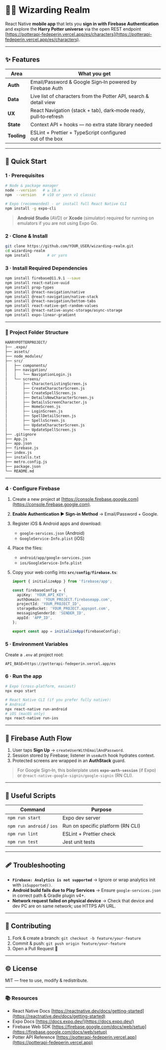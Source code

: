 # 🧙‍♂️ Wizarding Realm

React Native **mobile app** that lets you **sign in with Firebase Authentication** and explore the **Harry Potter universe** via the open REST endpoint [https://potterapi-fedeperin.vercel.app/es/characters](https://potterapi-fedeperin.vercel.app/es/characters).

---

## ✨ Features

| Area        | What you get                                                      |
| ----------- | ----------------------------------------------------------------- |
| **Auth**    | Email/Password & Google Sign‑In powered by Firebase Auth          |
| **Data**    | Live list of characters from the Potter API, search & detail view |
| **UX**      | React Navigation (stack + tab), dark‑mode ready, pull‑to‑refresh  |
| **State**   | Context API + hooks — no extra state library needed               |
| **Tooling** | ESLint + Prettier + TypeScript configured out of the box          |

---

## 🚀 Quick Start

### 1 · Prerequisites

```bash
# Node & package manager
node --version   # ≥ 18.x
npm  --version   # v10 or yarn v1 classic

# Expo (recommended) ‑ or install full React Native CLI
npm install -g expo-cli
```

> **Android Studio** (AVD) or **Xcode** (simulator) required for running on emulators if you are not using Expo Go.

### 2 · Clone & Install

```bash
git clone https://github.com/YOUR_USER/wizarding-realm.git
cd wizarding-realm
npm install        # or yarn
```

### 3 · Install Required Dependencies

```bash
npm install firebase@11.9.1 --save
npm install react-native-uuid
npm install prop-types
npm install @react-navigation/native
npm install @react-navigation/native-stack
npm install @react-navigation/bottom-tabs
npm install react-native-get-random-values
npm install @react-native-async-storage/async-storage
npm install expo-linear-gradient
```

---

### 📁 Project Folder Structure

```bash
HARRYPOTTERPROJECT/
├── .expo/
├── assets/
├── node_modules/
├── src/
│   ├── components/
│   ├── navigation/
│   │   └── NavigationLogin.js
│   └── screens/
│       ├── CharacterListingScreen.js
│       ├── CreateCharacterScreen.js
│       ├── CreateSpellScreen.js
│       ├── DetailsNewCharacterScreen.js
│       ├── DetailsScreenCharacter.js
│       ├── HomeScreen.js
│       ├── LoginScreen.js
│       ├── SpellDetailScreen.js
│       ├── SpellsScreen.js
│       ├── UpdateCharacterScreen.js
│       └── UpdateSpellScreen.js
├── .gitignore
├── App.js
├── app.json
├── firebase.js
├── index.js
├── installs.txt
├── metro.config.js
├── package.json
└── README.md
```

---

### 4 · Configure Firebase

1. Create a new project at [https://console.firebase.google.com](https://console.firebase.google.com).
2. **Enable Authentication ▶ Sign‑in Method** → Email/Password + Google.
3. Register iOS & Android apps and download:

   * `google-services.json` (Android)
   * `GoogleService-Info.plist` (iOS)
4. Place the files:

   * `android/app/google-services.json`
   * `ios/GoogleService-Info.plist`
5. Copy your web config into **`src/config/firebase.ts`**:

   ```ts
   import { initializeApp } from 'firebase/app';

   const firebaseConfig = {
     apiKey: 'YOUR_API_KEY',
     authDomain: 'YOUR_PROJECT.firebaseapp.com',
     projectId: 'YOUR_PROJECT_ID',
     storageBucket: 'YOUR_PROJECT.appspot.com',
     messagingSenderId: 'SENDER_ID',
     appId: 'APP_ID',
   };

   export const app = initializeApp(firebaseConfig);
   ```

### 5 · Environment Variables

Create a `.env` at project root:

```
API_BASE=https://potterapi-fedeperin.vercel.app/es
```

### 6 · Run the app

```bash
# Expo (cross‑platform, easiest)
npx expo start

# React Native CLI (if you prefer fully native):
# Android
npx react-native run-android
# iOS (macOS only)
npx react-native run-ios
```

---

## 🔐 Firebase Auth Flow

1. User taps **Sign Up** → `createUserWithEmailAndPassword`.
2. Session stored by Firebase; listener in `useAuth` hook hydrates context.
3. Protected screens are wrapped in an **AuthStack** guard.

> For Google Sign‑In, this boilerplate uses **`expo-auth-session`** (if Expo) or `@react-native-google-signin/google-signin` (RN CLI).

---

## 🧰 Useful Scripts

| Command                   | Purpose                           |
| ------------------------- | --------------------------------- |
| `npm run start`           | Expo dev server                   |
| `npm run android` / `ios` | Run on specific platform (RN CLI) |
| `npm run lint`            | ESLint + Prettier check           |
| `npm run test`            | Jest unit tests                   |

---

## 🩹 Troubleshooting

* **`Firebase: Analytics is not supported`** → Ignore or wrap analytics init with `isSupported()`.
* **Android build fails due to Play Services** → Ensure `google-services.json` in correct path & Gradle plugin v4+.
* **Network request failed on physical device** → Check that device and dev PC are on same network; use HTTPS API URL.

---

## 🤝 Contributing

1. Fork & create a branch: `git checkout -b feature/your-feature`
2. Commit & push: `git push origin feature/your-feature`
3. Open a Pull Request 🎉

---

## © License

MIT — free to use, modify & redistribute.

---

### 📚 Resources

* React Native Docs [https://reactnative.dev/docs/getting-started](https://reactnative.dev/docs/getting-started)
* Expo Docs [https://docs.expo.dev/](https://docs.expo.dev/)
* Firebase Web SDK [https://firebase.google.com/docs/web/setup](https://firebase.google.com/docs/web/setup)
* Potter API Reference [https://potterapi-fedeperin.vercel.app](https://potterapi-fedeperin.vercel.app)
